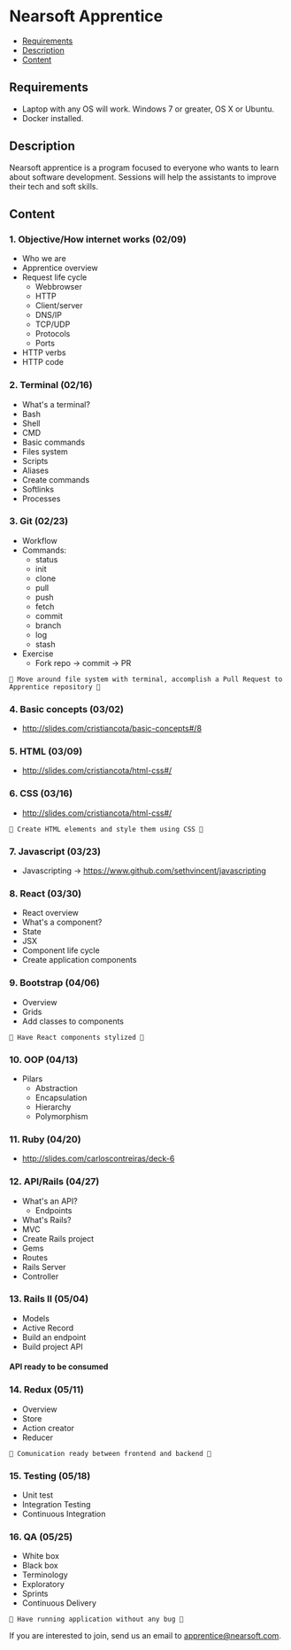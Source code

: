 # Nearsoft Apprentice

* [Requirements](#requirements)
* [Description](#description)
* [Content](#content)

## Requirements

* Laptop with any OS will work. Windows 7 or greater, OS X or Ubuntu.
* Docker installed.

## Description
Nearsoft apprentice is a program focused to everyone who wants to learn about software development. Sessions will help the assistants to improve their tech and soft skills.

## Content

### 1. Objective/How internet works (02/09)
* Who we are
* Apprentice overview
* Request life cycle
    * Webbrowser
    * HTTP
    * Client/server
    * DNS/IP
    * TCP/UDP
    * Protocols
    * Ports
* HTTP verbs
* HTTP code

### 2. Terminal (02/16)
* What's a terminal?
* Bash
* Shell
* CMD
* Basic commands
* Files system
* Scripts
* Aliases
* Create commands
* Softlinks
* Processes

### 3. Git (02/23)
* Workflow
* Commands:
    * status
    * init
    * clone
    * pull
    * push
    * fetch
    * commit
    * branch
    * log
    * stash
* Exercise
    * Fork repo -> commit -> PR

```
🏁 Move around file system with terminal, accomplish a Pull Request to Apprentice repository 🏁 
```



### 4. Basic concepts (03/02)
* http://slides.com/cristiancota/basic-concepts#/8

### 5. HTML (03/09)
* http://slides.com/cristiancota/html-css#/


### 6. CSS (03/16)
* http://slides.com/cristiancota/html-css#/

```
🏁 Create HTML elements and style them using CSS 🏁
```


### 7. Javascript (03/23)
* Javascripting -> https://www.github.com/sethvincent/javascripting


### 8. React (03/30)
* React overview
* What's a component?
* State
* JSX
* Component life cycle
* Create application components


### 9. Bootstrap (04/06)
* Overview
* Grids
* Add classes to components

```
🏁 Have React components stylized 🏁
```


### 10. OOP (04/13)
* Pilars
    * Abstraction
    * Encapsulation
    * Hierarchy
    * Polymorphism


### 11. Ruby (04/20)
* http://slides.com/carloscontreiras/deck-6


### 12. API/Rails (04/27)
* What's an API?
    * Endpoints
* What's Rails?
* MVC
* Create Rails project
* Gems
* Routes
* Rails Server
* Controller


### 13. Rails II (05/04)
* Models
* Active Record
* Build an endpoint
* Build project API

#### API ready to be consumed


### 14. Redux (05/11)
* Overview
* Store
* Action creator
* Reducer

```
🏁 Comunication ready between frontend and backend 🏁
```


### 15. Testing (05/18)
* Unit test
* Integration Testing
* Continuous Integration


### 16. QA (05/25)
* White box
* Black box
* Terminology
* Exploratory
* Sprints
* Continuous Delivery

```
🏁 Have running application without any bug 🏁
```


If you are interested to join, send us an email to <apprentice@nearsoft.com>.
